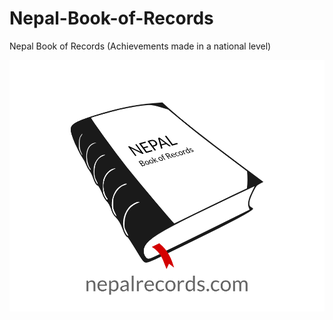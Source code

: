 # Nepal-Book-of-Records
Nepal Book of Records (Achievements made in a national level)

![logo](first-logo.png "Logo")
